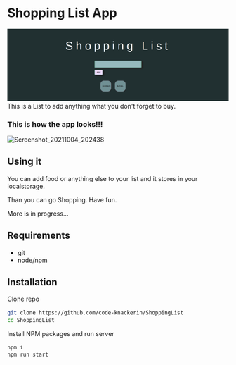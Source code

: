 # Shopping List App
![preview](preview.png)
This is a List to add anything what you don't forget to buy.

### This is how the app looks!!!
![Screenshot_20211004_202438](https://user-images.githubusercontent.com/83106116/135874052-9f5cb57c-9154-4be0-a937-cda8f095a5cd.png)


## Using it


You can add food or anything else to your list and it stores in your localstorage.

Than you can go Shopping. Have fun.

More is in progress...


## Requirements

* git
* node/npm

## Installation

Clone repo
```bash
git clone https://github.com/code-knackerin/ShoppingList
cd ShoppingList
```

Install NPM packages and run server
```
npm i
npm run start
```
